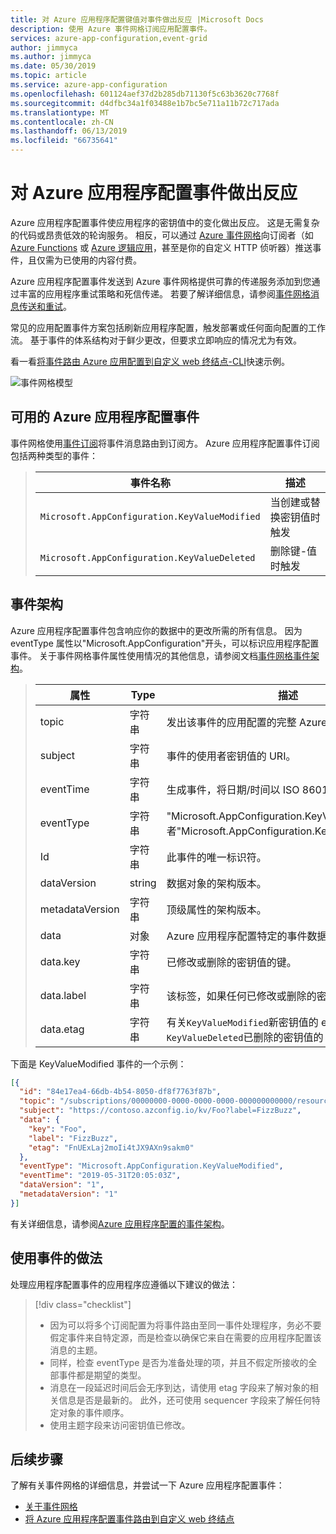```yaml
---
title: 对 Azure 应用程序配置键值对事件做出反应 |Microsoft Docs
description: 使用 Azure 事件网格订阅应用配置事件。
services: azure-app-configuration,event-grid
author: jimmyca
ms.author: jimmyca
ms.date: 05/30/2019
ms.topic: article
ms.service: azure-app-configuration
ms.openlocfilehash: 601124aef37d2b285db71130f5c63b3620c7768f
ms.sourcegitcommit: d4dfbc34a1f03488e1b7bc5e711a11b72c717ada
ms.translationtype: MT
ms.contentlocale: zh-CN
ms.lasthandoff: 06/13/2019
ms.locfileid: "66735641"
---
```

# <a name="reacting-to-azure-app-configuration-events"></a>对 Azure 应用程序配置事件做出反应

Azure 应用程序配置事件使应用程序的密钥值中的变化做出反应。 这是无需复杂的代码或昂贵低效的轮询服务。 相反，可以通过 [Azure 事件网格](https://azure.microsoft.com/services/event-grid/)向订阅者（如 [Azure Functions](https://azure.microsoft.com/services/functions/) 或 [Azure 逻辑应用](https://azure.microsoft.com/services/logic-apps/)，甚至是你的自定义 HTTP 侦听器）推送事件，且仅需为已使用的内容付费。

Azure 应用程序配置事件发送到 Azure 事件网格提供可靠的传递服务添加到您通过丰富的应用程序重试策略和死信传递。 若要了解详细信息，请参阅[事件网格消息传送和重试](https://docs.microsoft.com/azure/event-grid/delivery-and-retry)。

常见的应用配置事件方案包括刷新应用程序配置，触发部署或任何面向配置的工作流。 基于事件的体系结构对于鲜少更改，但要求立即响应的情况尤为有效。

看一看[将事件路由 Azure 应用配置到自定义 web 终结点-CLI](./howto-app-configuration-event.md)快速示例。 

![事件网格模型](./media/event-grid-functional-model.png)

## <a name="available-azure-app-configuration-events"></a>可用的 Azure 应用程序配置事件
事件网格使用[事件订阅](../event-grid/concepts.md#event-subscriptions)将事件消息路由到订阅方。 Azure 应用程序配置事件订阅包括两种类型的事件：  

> |事件名称|描述|
> |----------|-----------|
> |`Microsoft.AppConfiguration.KeyValueModified`|当创建或替换密钥值时触发|
> |`Microsoft.AppConfiguration.KeyValueDeleted`|删除键-值时触发|

## <a name="event-schema"></a>事件架构
Azure 应用程序配置事件包含响应你的数据中的更改所需的所有信息。 因为 eventType 属性以"Microsoft.AppConfiguration"开头，可以标识应用程序配置事件。 关于事件网格事件属性使用情况的其他信息，请参阅文档[事件网格事件架构](../event-grid/event-schema.md)。  

> |属性|Type|描述|
> |-------------------|------------------------|-----------------------------------------------------------------------|
> |topic|字符串|发出该事件的应用配置的完整 Azure 资源管理器 id。|
> |subject|字符串|事件的使用者密钥值的 URI。|
> |eventTime|字符串|生成事件，将日期/时间以 ISO 8601 格式。|
> |eventType|字符串|"Microsoft.AppConfiguration.KeyValueModified"或者"Microsoft.AppConfiguration.KeyValueDeleted"。|
> |Id|字符串|此事件的唯一标识符。|
> |dataVersion|string|数据对象的架构版本。|
> |metadataVersion|字符串|顶级属性的架构版本。|
> |data|对象|Azure 应用程序配置特定的事件数据的集合|
> |data.key|字符串|已修改或删除的密钥值的键。|
> |data.label|字符串|该标签，如果任何已修改或删除的密钥值。|
> |data.etag|字符串|有关`KeyValueModified`新密钥值的 etag。 有关`KeyValueDeleted`已删除的密钥值的 etag。|

下面是 KeyValueModified 事件的一个示例：
```json
[{
  "id": "84e17ea4-66db-4b54-8050-df8f7763f87b",
  "topic": "/subscriptions/00000000-0000-0000-0000-000000000000/resourceGroups/testrg/providers/microsoft.appconfiguration/configurationstores/contoso",
  "subject": "https://contoso.azconfig.io/kv/Foo?label=FizzBuzz",
  "data": {
    "key": "Foo",
    "label": "FizzBuzz",
    "etag": "FnUExLaj2moIi4tJX9AXn9sakm0"
  },
  "eventType": "Microsoft.AppConfiguration.KeyValueModified",
  "eventTime": "2019-05-31T20:05:03Z",
  "dataVersion": "1",
  "metadataVersion": "1"
}]

```

有关详细信息，请参阅[Azure 应用程序配置的事件架构](../event-grid/event-schema-app-configuration.md)。

## <a name="practices-for-consuming-events"></a>使用事件的做法
处理应用程序配置事件的应用程序应遵循以下建议的做法：
> [!div class="checklist"]
> * 因为可以将多个订阅配置为将事件路由至同一事件处理程序，务必不要假定事件来自特定源，而是检查以确保它来自在需要的应用程序配置该消息的主题。
> * 同样，检查 eventType 是否为准备处理的项，并且不假定所接收的全部事件都是期望的类型。
> * 消息在一段延迟时间后会无序到达，请使用 etag 字段来了解对象的相关信息是否是最新的。  此外，还可使用 sequencer 字段来了解任何特定对象的事件顺序。
> * 使用主题字段来访问密钥值已修改。


## <a name="next-steps"></a>后续步骤

了解有关事件网格的详细信息，并尝试一下 Azure 应用程序配置事件：

- [关于事件网格](../event-grid/overview.md)
- [将 Azure 应用程序配置事件路由到自定义 web 终结点](./howto-app-configuration-event.md)